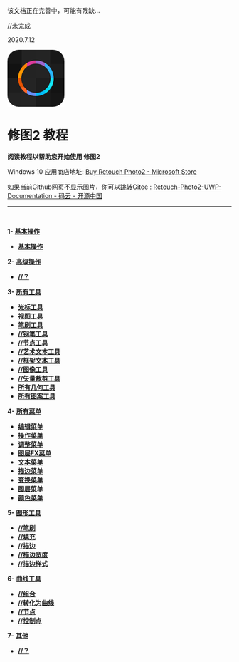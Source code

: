 该文档正在完善中，可能有残缺...

//未完成

2020.7.12


![Image](Assets/logo.png)
# **修图2 教程**
**阅读教程以帮助您开始使用 修图2**
 
 Windows 10 应用商店地址: 
[Buy Retouch Photo2 - Microsoft Store](https://www.microsoft.com/store/productId/9P76ZF661496)   
 
 如果当前Github网页不显示图片，你可以跳转Gitee : 
[Retouch-Photo2-UWP-Documentation - 码云 - 开源中国](https://gitee.com/ysdy44/Retouch-Photo2-UWP-Documentation/blob/master/README-ZH.md)   



---
<br/>

**1-** [**基本操作**](#基本操作)
   - [**基本操作**](zh-CN/BasicAction.md)


**2-** [**高级操作**](#高级操作)
   - [**//？**](#？)


**3-** [**所有工具**](#所有工具)
   - [**光标工具**](zh-CN/AllTools_CursorTool.md)
   - [**视图工具**](zh-CN/AllTools_ViewTool.md)
   - [**笔刷工具**](zh-CN/AllTools_BrushTool.md)
   - [**//钢笔工具**](#钢笔工具)
   - [**//节点工具**](#节点工具)
   - [**//艺术文本工具**](#艺术文本工具)
   - [**//框架文本工具**](#框架文本工具)
   - [**//图像工具**](#图像工具)
   - [**//矢量裁剪工具**](#矢量裁剪工具)
   - [**所有几何工具**](#zh-CN/AllTools_AllGeometryTool.md)
   - [**所有图案工具**](zh-CN/AllTools_AllPatternTool.md)


**4-** [**所有菜单**](#所有菜单)
   - [**编辑菜单**](zh-CN/AllMenus_EditMenu.md)
   - [**操作菜单**](zh-CN/AllMenus_OperateMenu.md)
   - [**调整菜单**](zh-CN/AllMenus_AdjustmentMenu.md)
   - [**图层FX菜单**](zh-CN/AllMenus_EffectMenu.md)
   - [**文本菜单**](zh-CN/AllMenus_TextMenu.md)
   - [**描边菜单**](zh-CN/AllMenus_StrokeMenu.md)
   - [**变换菜单**](zh-CN/AllMenus_TransformerMenu.md)
   - [**图层菜单**](zh-CN/AllMenus_LayerMenu.md)
   - [**颜色菜单**](zh-CN/AllMenus_ColorMenu.md)


**5-** [**图形工具**](#图形工具)
   - [**//笔刷**](#笔刷)
   - [**//填充**](#填充)
   - [**//描边**](#描边)
   - [**//描边宽度**](#描边宽度)
   - [**//描边样式**](#描边样式)


**6-** [**曲线工具**](#曲线工具)
  - [**//组合**](#组合)
  - [**//转化为曲线**](#转化为曲线)
  - [**//节点**](#节点)
  - [**//控制点**](#控制点)


**7-** [**其他**](#其他)
  - [**//？**](#？)